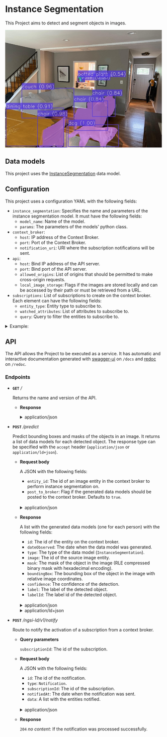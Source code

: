 # Instance Segmentation

This Project aims to detect and segment objects in images.

![instance segmentation](/docs/res/instance_segmentation.jpg)

## Data models

This project uses the [InstanceSegmentation](/docs/DataModels/InstanceSegmentation/) data model.

## Configuration

This project uses a configuration YAML with the following fields:

- ``instance_segmentation``: Specifies the name and parameters of the instance segmentation model. It must have the following fields:
  - ``model_name``: Name of the model.
  - ``params``: The parameters of the models' python class.
- ``context_broker``:
    - ``host``: IP address of the Context Broker.
    - ``port``: Port of the Context Broker.
    - ``notification_uri``: URI where the subscription notifications will be sent.
- ``api``:
    - ``host``: Bind IP address of the API server.
    - ``port``: Bind port of the API server.
    - ``allowed_origins``: List of origins that should be permitted to make cross-origin requests.
    - ``local_image_storage``: Flags if the images are stored locally and can be accessed by their path or must be retrieved from a URL.
- ``subscriptions``: List of subscriptions to create on the context broker. Each element can have the following fields:
    - ``entity_type``: Entity type to subscribe to.
    - ``watched_attributes``: List of attributes to subscribe to.
    - ``query``: Query to filter the entities to subscribe to.

<details>
<summary>Example:</summary>

```
instance_segmentation:
  model_name: detectron2
  params:
    model_config: ../../../data/models/detectron2/COCO-InstanceSegmentation/mask_rcnn_R_50_FPN_3x/mask_rcnn_R_50_FPN_3x.yaml
    model_weights: ../../../data/models/detectron2/COCO-InstanceSegmentation/mask_rcnn_R_50_FPN_3x/model_final_f10217.pkl
    confidence_threshold: 0.5
    use_cuda: True

context_broker:
  host: 192.168.0.100
  port: 1026
  notification_uri: http://192.168.0.100:8080/ngsi-ld/v1/notify

api:
  host: 0.0.0.0
  port: 8080
  allowed_origins: []
  local_image_storage: True

subscriptions:
  - entity_type: Image
    watched_attributes: ["purpose"]
    query: "purpose==%22InstanceSegmentation%22"
```

</details>


## API

The API allows the Project to be executed as a service. It has automatic and interactive documentation generated with [swagger-ui](https://github.com/swagger-api/swagger-ui) on ``/docs`` and [redoc](https://github.com/Redocly/redoc) on ``/redoc``.

### Endpoints

- **``GET``** _/_

    Returns the name and version of the API.

    - **Response**

      <details>
      <summary>application/json</summary>

      ```
      {
        "title": "Instance Segmentation API",
        "version": "0.2.0"
      }
      ```

    </details>

- **``POST``** _/predict_

    Predict bounding boxes and masks of the objects in an image. It returns a list of data models for each detected object. The response type can be specified with the ``accept`` header (``application/json`` or ``application/ld+json``).

    - **Request body**

      A JSON with the following fields:

      - ``entity_id``: The id of an image entity in the context broker to perform instance segmentation on.
      - ``post_to_broker``: Flag if the generated data models should be posted to the context broker. Defaults to ``true``.
    
      </br>
      <details>
      <summary>application/json</summary>

      ```
      {
        "entity_id": "string",
        "post_to_broker": true
      }
      ```

    </details>

    - **Response**
    
      A list with the generated data models (one for each person) with the following fields:

      - ``id``: The id of the entity on the context broker.
      - ``dateObserved``: The date when the data model was generated.
      - ``type``: The type of the data model (``InstanceSegmentation``).
      - ``image``: The id of the source image entity.
      - ``mask``: The mask of the object in the image (RLE compressed binary mask with hexadecimal encoding).
      - ``boundingBox``: The bounding box of the object in the image with relative image coordinates.
      - ``confidence``: The confidence of the detection.
      - ``label``: The label of the detected object.
      - ``labelId``: The label id of the detected object.

      </br>
      <details>
      <summary>application/json</summary>

      ```
      [
        {
          "id": "urn:ngsi-ld:InstanceSegmentation:wJm91OsuEe2QfbPVle6bQw",
          "dateObserved": "2023-05-05T10:22:34.964605",
          "type": "InstanceSegmentation",
          "image": "urn:ngsi-ld:Image:0Brlst7Mb2GuqiUQfFzBU409Xu9Y-LbdNkSAQG9xONk",
          "mask": {
            "size": [
              3024,
              4032
            ],
            "counts": "605b5065353d6c6d323a403e49374b354b344c344e324e324e324e324f314f324e314f314f314f3130304f314f31303030304f3130303030303030304f31303030314f3030303030303030303030303030303030303030303030303030303030303030303030303030303030303030314f30303030303030303030303030314f314f324d354c334d354b354a61305e4f6130594f5c6c666835"
          },
          "boundingBox": {
            "xmin": 0.4862205263168093,
            "ymin": 0.4151156390154803,
            "xmax": 0.5035785190642826,
            "ymax": 0.44116150386749753
          },
          "label": "vase",
          "labelId": 75,
          "confidence": 0.5476813316345215
        }
      ]
      ```
      </details>
    
      <details>
      <summary>application/ld+json</summary>

      ```
      [
        {
          "id": "urn:ngsi-ld:InstanceSegmentation:AW8wlusvEe2pN7PVle6bQw",
          "type": "InstanceSegmentation",
          "@context": [
            "https://uri.etsi.org/ngsi-ld/v1/ngsi-ld-core-context.jsonld"
          ],
          "dateObserved": {
            "type": "Property",
            "value": {
              "@type": "DateTime",
              "@value": "2023-05-05T10:24:23Z"
            }
          },
          "image": {
            "type": "Relationship",
            "object": "urn:ngsi-ld:Image:0Brlst7Mb2GuqiUQfFzBU409Xu9Y-LbdNkSAQG9xONk"
          },
          "mask": {
            "type": "Property",
            "value": {
              "size": [
                3024,
                4032
              ],
              "counts": "605b5065353d6c6d323a403e49374b354b344c344e324e324e324e324f314f324e314f314f314f3130304f314f31303030304f3130303030303030304f31303030314f3030303030303030303030303030303030303030303030303030303030303030303030303030303030303030314f30303030303030303030303030314f314f324d354c334d354b354a61305e4f6130594f5c6c666835"
            }
          },
          "boundingBox": {
            "type": "Property",
            "value": {
              "xmin": 0.4862205263168093,
              "ymin": 0.4151156390154803,
              "xmax": 0.5035785190642826,
              "ymax": 0.44116150386749753
            }
          },
          "label": {
            "type": "Property",
            "value": "vase"
          },
          "labelId": {
            "type": "Property",
            "value": 75
          },
          "confidence": {
            "type": "Property",
            "value": 0.5476813316345215
          },
          "dateModified": {
            "type": "Property",
            "value": {
              "@type": "DateTime",
              "@value": "2023-05-05T10:24:23Z"
            }
          },
          "dateCreated": {
            "type": "Property",
            "value": {
              "@type": "DateTime",
              "@value": "2023-05-05T10:24:23Z"
            }
          }
        }
      ]
      ```
      </details>

- **``POST``** _/ngsi-ld/v1/notify_
  
  Route to notify the activation of a subscription from a context broker.

  - **Query parameters**
    
    ``subscriptionId``: The id of the subscription.

  - **Request body**

      A JSON with the following fields:

      - ``id``: The id of the notification.
      - ``type``: ``Notification``.
      - ``subscriptionId``: The id of the subscription.
      - ``notifiedAt``: The date when the notification was sent.
      - ``data``: A list with the entities notified.
    
      </br>
      <details>
      <summary>application/json</summary>

      ```
      {
        "id": "string",
        "type": "Notification",
        "subscriptionId": "string",
        "notifiedAt": "string",
        "data": []
      }
      ```

    </details>

  - **Response**

    ``204`` _no content_: If the notification was processed successfully.